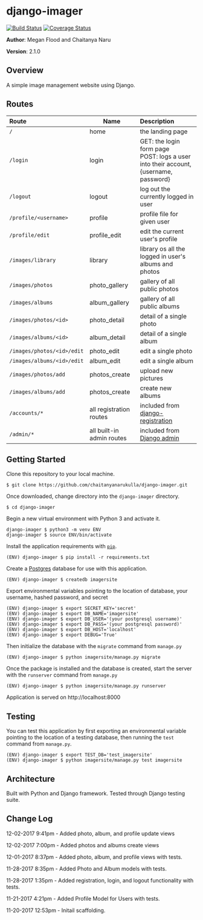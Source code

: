# django-imager

[![Build Status](https://travis-ci.org/chaitanyanarukulla/django-imager.svg?branch=master)](https://travis-ci.org/chaitanyanarukulla/django-imager)
[![Coverage Status](https://coveralls.io/repos/github/chaitanyanarukulla/django-imager/badge.svg?branch=master)](https://coveralls.io/github/chaitanyanarukulla/django-imager?branch=master)

**Author**: Megan Flood and Chaitanya Naru

**Version**: 2.1.0

## Overview
A simple image management website using Django.

## Routes
| Route | Name | Description |
|:--|--|:--|
|`/`|home|the landing page|
|`/login`|login|GET: the login form page<br>POST: logs a user into their account, {username, password}|
|`/logout`|logout|log out the currently logged in user|
|`/profile/<username>`|profile|profile file for given user|
|`/profile/edit`|profile_edit| edit the current user's profile|
|`/images/library`|library|library os all the logged in user's albums and photos|
|`/images/photos`|photo_gallery|gallery of all public photos|
|`/images/albums`|album_gallery|gallery of all public albums|
|`/images/photos/<id>`|photo_detail|detail of a single photo|
|`/images/albums/<id>`|album_detail|detail of a single album|
|`/images/photos/<id>/edit`|photo_edit|edit a single photo|
|`/images/albums/<id>/edit`|album_edit|edit a single album|
|`/images/photos/add`|photos_create|upload new pictures|
|`/images/albums/add`|photos_create|create new albums|
|`/accounts/*`|all registration routes| included from [django-registration](http://django-registration.readthedocs.io/en/stable/index.html)|
|`/admin/*`|all built-in admin routes| included from [Django admin](https://docs.djangoproject.com/en/1.11/ref/contrib/admin/#reversing-admin-urls)|

## Getting Started

Clone this repository to your local machine.
```
$ git clone https://github.com/chaitanyanarukulla/django-imager.git
```

Once downloaded, change directory into the `django-imager` directory.
```
$ cd django-imager
```

Begin a new virtual environment with Python 3 and activate it.
```
django-imager $ python3 -m venv ENV
django-imager $ source ENV/bin/activate
```

Install the application requirements with [`pip`](https://pip.pypa.io/en/stable/installing/).
```
(ENV) django-imager $ pip install -r requirements.txt
```

Create a [Postgres](https://wiki.postgresql.org/wiki/Detailed_installation_guides) database for use with this application.
```
(ENV) django-imager $ createdb imagersite
```

Export environmental variables pointing to the location of database, your username, hashed password, and secret
```
(ENV) django-imager $ export SECRET_KEY='secret'
(ENV) django-imager $ export DB_NAME='imagersite'
(ENV) django-imager $ export DB_USER='(your postgresql username)'
(ENV) django-imager $ export DB_PASS='(your postgresql password)'
(ENV) django-imager $ export DB_HOST='localhost'
(ENV) django-imager $ export DEBUG='True'
```

Then initialize the database with the `migrate` command from `manage.py`
```
(ENV) django-imager $ python imagersite/manage.py migrate
```

Once the package is installed and the database is created, start the server with the `runserver` command from `manage.py`
```
(ENV) django-imager $ python imagersite/manage.py runserver
```

Application is served on http://localhost:8000

## Testing
You can test this application by first exporting an environmental variable pointing to the location of a testing database, then running the `test` command from `manage.py`.
```
(ENV) django-imager $ export TEST_DB='test_imagersite'
(ENV) django-imager $ python imagersite/manage.py test imagersite
```

## Architecture
Built with Python and Django framework. Tested through Django testing suite.

## Change Log

12-02-2017 9:41pm - Added photo, album, and profile update views

12-02-2017 7:00pm - Added photos and albums create views

12-01-2017 8:37pm - Added photo, album, and profile views with tests.

11-28-2017 8:35pm - Added Photo and Album models with tests.

11-28-2017 1:35pm - Added registration, login, and logout functionality with tests.

11-21-2017 4:21pm - Added Profile Model for Users with tests.

11-20-2017 12:53pm - Initail scaffolding.
